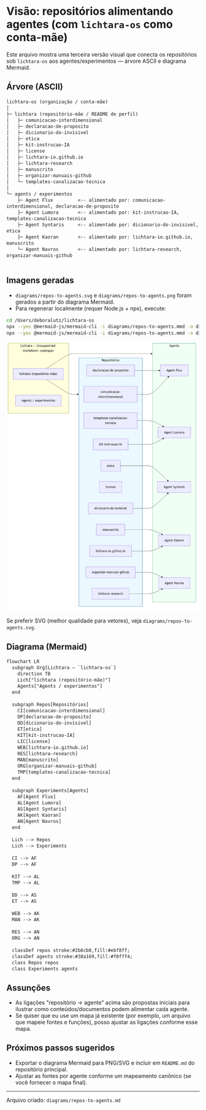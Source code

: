 # Visão: repositórios alimentando agentes (com `lichtara-os` como conta-mãe)

Este arquivo mostra uma terceira versão visual que conecta os repositórios sob `lichtara-os` aos agentes/experimentos — árvore ASCII e diagrama Mermaid.

## Árvore (ASCII)

```text
lichtara-os (organização / conta-mãe)
│
├─ lichtara (repositório-mãe / README de perfil)
│   ├─ comunicacao-interdimensional
│   ├─ declaracao-de-proposito
│   ├─ dicionario-do-invisivel
│   ├─ etica
│   ├─ kit-instrucao-IA
│   ├─ license
│   ├─ lichtara-io.github.io
│   ├─ lichtara-research
│   ├─ manuscrito
│   ├─ organizar-manuais-github
│   └─ templates-canalizacao-tecnica
│
└─ agents / experimentos
    ├─ Agent Flux         <-- alimentado por: comunicacao-interdimensional, declaracao-de-proposito
    ├─ Agent Lumora       <-- alimentado por: kit-instrucao-IA, templates-canalizacao-tecnica
    ├─ Agent Syntaris     <-- alimentado por: dicionario-do-invisivel, etica
    ├─ Agent Kaoran       <-- alimentado por: lichtara-io.github.io, manuscrito
    └─ Agent Navros       <-- alimentado por: lichtara-research, organizar-manuais-github


```

## Imagens geradas

- `diagrams/repos-to-agents.svg` e `diagrams/repos-to-agents.png` foram gerados a partir do diagrama Mermaid.
- Para regenerar localmente (requer Node.js + npx), execute:

```bash
cd /Users/deboralutz/lichtara-os
npx --yes @mermaid-js/mermaid-cli -i diagrams/repos-to-agents.mmd -o diagrams/repos-to-agents.svg
npx --yes @mermaid-js/mermaid-cli -i diagrams/repos-to-agents.mmd -o diagrams/repos-to-agents.png
```

<!-- Imagem embutida para visualização rápida -->

![Repos to Agents diagram (PNG)](./repos-to-agents.png)

Se preferir SVG (melhor qualidade para vetores), veja `diagrams/repos-to-agents.svg`.

## Diagrama (Mermaid)

```mermaid
flowchart LR
  subgraph Org[Lichtara — `lichtara-os`]
    direction TB
    Lich["lichtara (repositório-mãe)"]
    Agents["Agents / experimentos"]
  end

  subgraph Repos[Repositórios]
    CI[comunicacao-interdimensional]
    DP[declaracao-de-proposito]
    DD[dicionario-do-invisivel]
    ET[etica]
    KIT[kit-instrucao-IA]
    LIC[license]
    WEB[lichtara-io.github.io]
    RES[lichtara-research]
    MAN[manuscrito]
    ORG[organizar-manuais-github]
    TMP[templates-canalizacao-tecnica]
  end

  subgraph Experiments[Agents]
    AF[Agent Flux]
    AL[Agent Lumora]
    AS[Agent Syntaris]
    AK[Agent Kaoran]
    AN[Agent Navros]
  end

  Lich --> Repos
  Lich --> Experiments

  CI --> AF
  DP --> AF

  KIT --> AL
  TMP --> AL

  DD --> AS
  ET --> AS

  WEB --> AK
  MAN --> AK

  RES --> AN
  ORG --> AN

  classDef repos stroke:#2b6cb0,fill:#ebf8ff;
  classDef agents stroke:#38a169,fill:#f0fff4;
  class Repos repos
  class Experiments agents
```

## Assunções

- As ligações "repositório → agente" acima são propostas iniciais para ilustrar como conteúdos/documentos podem alimentar cada agente.
- Se quiser que eu use um mapa já existente (por exemplo, um arquivo que mapeie fontes e funções), posso ajustar as ligações conforme esse mapa.

## Próximos passos sugeridos

- Exportar o diagrama Mermaid para PNG/SVG e incluir em `README.md` do repositório principal.
- Ajustar as fontes por agente conforme um mapeamento canônico (se você fornecer o mapa final).

---

Arquivo criado: `diagrams/repos-to-agents.md`
